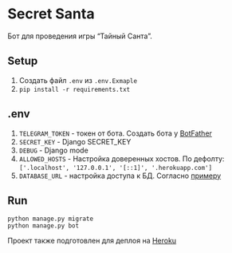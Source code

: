 # Secret Santa
Бот для проведения игры “Тайный Санта”.
## Setup
1. Создать файл `.env` из `.env.Exmaple`
2. `pip install -r requirements.txt`

## .env
1. `TELEGRAM_TOKEN` - токен от бота. Создать бота у [BotFather](https://t.me/botfather)
2. `SECRET_KEY` - Django SECRET_KEY
3. `DEBUG` - Django mode
4. `ALLOWED_HOSTS` - Настройка доверенных хостов. По дефолту: `['.localhost', '127.0.0.1', '[::1]', '.herokuapp.com']`
5. `DATABASE_URL` - настройка доступа к БД. Согласно [примеру](https://github.com/jacobian/dj-database-url#url-schema)
## Run
```
python manage.py migrate
python manage.py bot
```
Проект также подготовлен для деплоя на [Heroku](https://id.heroku.com/login)